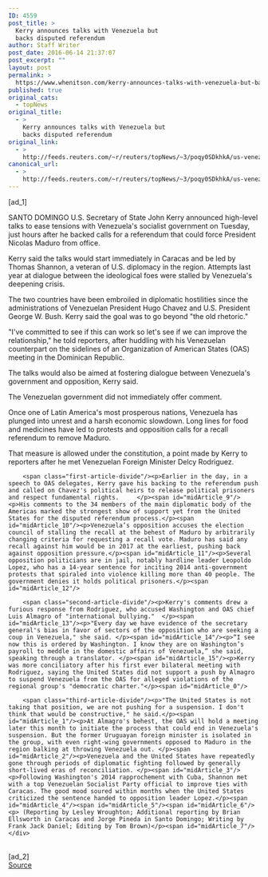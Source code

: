 ```yaml
---
ID: 4559
post_title: >
  Kerry announces talks with Venezuela but
  backs disputed referendum
author: Staff Writer
post_date: 2016-06-14 21:37:07
post_excerpt: ""
layout: post
permalink: >
  https://www.whenitson.com/kerry-announces-talks-with-venezuela-but-backs-disputed-referendum/
published: true
original_cats:
  - topNews
original_title:
  - >
    Kerry announces talks with Venezuela but
    backs disputed referendum
original_link:
  - >
    http://feeds.reuters.com/~r/reuters/topNews/~3/poqy0SDkhkA/us-venezuela-oas-kerry-idUSKCN0Z027T
canonical_url:
  - >
    http://feeds.reuters.com/~r/reuters/topNews/~3/poqy0SDkhkA/us-venezuela-oas-kerry-idUSKCN0Z027T
---
```

 [ad_1]
<br><div id="articleText">
<span id="midArticle_start"/>

<span id="midArticle_0"/><span class="focusParagraph" readability="5"><p><span class="articleLocation">SANTO DOMINGO</span> U.S. Secretary of State John Kerry announced high-level talks to ease tensions with Venezuela's socialist government on Tuesday, just hours after he backed calls for a referendum that could force President Nicolas Maduro from office.  </p></span><span id="midArticle_1"/><p>Kerry said the talks would start immediately in Caracas and be led by Thomas Shannon, a veteran of U.S. diplomacy in the region. Attempts last year at dialogue between the ideological foes were stalled by Venezuela's deepening crisis.</p><span id="midArticle_2"/><p>The two countries have been embroiled in diplomatic hostilities since the administrations of Venezuelan President Hugo Chavez and U.S. President George W. Bush. Kerry said the goal was to go beyond "the old rhetoric."</p><span id="midArticle_3"/><p>"I've committed to see if this can work so let's see if we can improve the relationship," he told reporters, after huddling with his Venezuelan counterpart on the sidelines of an Organization of American States (OAS) meeting in the Dominican Republic.</p><span id="midArticle_4"/><p>The talks would also be aimed at fostering dialogue between Venezuela's government and opposition, Kerry said.</p><span id="midArticle_5"/><p>The Venezuelan government did not immediately offer comment.</p><span id="midArticle_6"/><p>Once one of Latin America's most prosperous nations, Venezuela has plunged into unrest and a harsh economic slowdown. Long lines for food and medicines have led to protests and opposition calls for a recall referendum to remove Maduro.    </p><span id="midArticle_7"/><p>That measure is allowed under the constitution, a point made by Kerry to reporters after he met Venezuelan Foreign Minister Delcy Rodriguez. </p><span id="midArticle_8"/>
        
        <span class="first-article-divide"/><p>Earlier in the day, in a speech to OAS delegates, Kerry gave his backing to the referendum push and called on Chavez's political heirs to release political prisoners and respect fundamental rights.     </p><span id="midArticle_9"/><p>His comments to the 34 members of the main diplomatic body of the Americas marked the strongest show of support yet from the United States for the disputed referendum process.</p><span id="midArticle_10"/><p>Venezuela’s opposition accuses the election council of stalling the recall at the behest of Maduro by arbitrarily changing criteria for requesting a recall vote. Maduro has said any recall against him would be in 2017 at the earliest, pushing back against opposition pressure.</p><span id="midArticle_11"/><p>Several opposition politicians are in jail, notably hardline leader Leopoldo Lopez, who has a 14-year sentence for inciting 2014 anti-government protests that spiraled into violence killing more than 40 people. The government denies it holds political prisoners.</p><span id="midArticle_12"/>
        
        <span class="second-article-divide"/><p>Kerry's comments drew a furious response from Rodriguez, who accused Washington and OAS chief Luis Almagro of "international bullying."  </p><span id="midArticle_13"/><p>"Every day we have evidence of the secretary general's bias in favor of sectors of the opposition who are seeking a coup in Venezuela," she said. </p><span id="midArticle_14"/><p>“I see now this is ordered by Washington. I know they are on Washington’s payroll to meddle in the domestic affairs of Venezuela,” she said, speaking through a translator. </p><span id="midArticle_15"/><p>Kerry was more conciliatory after his first ever bilateral meeting with Rodriguez, saying the United States did not support a push by Almagro to suspend Venezuela from the OAS for alleged violations of the regional group's "democratic charter."</p><span id="midArticle_0"/>
        
        <span class="third-article-divide"/><p>"The United States is not taking that position, we are not pushing for a suspension. I don't think that would be constructive," he said.</p><span id="midArticle_1"/><p>At Almagro's behest, the OAS will hold a meeting later this month to initiate the process that could end in Venezuela's suspension. But the former Uruguayan foreign minister is isolated in the group, with even right-wing governments opposed to Maduro in the region balking at throwing Venezuela out. </p><span id="midArticle_2"/><p>Venezuela and the United States have repeatedly gone through periods of diplomatic fighting followed by generally short-lived eras of reconciliation. </p><span id="midArticle_3"/><p>Following Washington's 2014 rapprochement with Cuba, Shannon met with a top Venezuelan Socialist Party official to improve ties with Caracas. The good mood soured within months when the United States criticized the sentence handed to opposition leader Lopez.</p><span id="midArticle_4"/><span id="midArticle_5"/><span id="midArticle_6"/><p> (Reporting by Lesley Wroughton; Additional reporting by Brian Ellsworth in Caracas and Jorge Pineda in Santo Domingo; Writing by Frank Jack Daniel; Editing by Tom Brown)</p><span id="midArticle_7"/></div>
<br>[ad_2]
<br><a href="http://feeds.reuters.com/~r/reuters/topNews/~3/poqy0SDkhkA/us-venezuela-oas-kerry-idUSKCN0Z027T">Source </a>